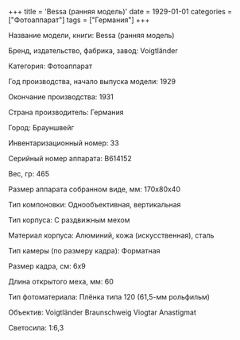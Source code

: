 +++
title = 'Bessa (ранняя модель)'
date = 1929-01-01
categories = ["Фотоаппарат"]
tags = ["Германия"]
+++

Название модели, книги: Bessa (ранняя модель)

Бренд, издательство, фабрика, завод: Voigtländer

Категория: Фотоаппарат

Год производства, начало выпуска модели: 1929

Окончание производства: 1931

Страна производитель: Германия

Город: Брауншвейг

Инвентаризационный номер: 33

Серийный номер аппарата: В614152

Вес, гр: 465

Размер аппарата  собранном виде, мм: 170x80x40

Тип компоновки: Однообъективная, вертикальная

Тип корпуса: С раздвижным мехом

Материал корпуса: Алюминий, кожа (искусственная), сталь

Тип камеры (по размеру кадра): Форматная

Размер кадра, см: 6х9

Длина открытого меха, мм: 60

Тип фотоматериала: Плёнка типа 120 (61,5-мм рольфильм)

Объектив: Voigtländer
Braunschweig
Viogtar
Anastigmat

Светосила: 1:6,3

